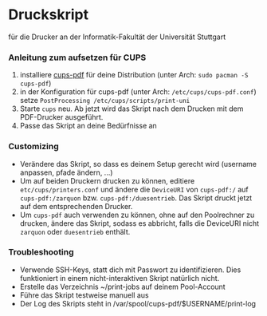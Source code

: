 # Druckskript
für die Drucker an der Informatik-Fakultät der Universität Stuttgart

### Anleitung zum aufsetzen für CUPS
1. installiere [cups-pdf](http://freecode.com/projects/cupspdf) für deine Distribution (unter Arch: `sudo pacman -S cups-pdf`)
2. in der Konfiguration für cups-pdf (unter Arch: `/etc/cups/cups-pdf.conf`) setze `PostProcessing /etc/cups/scripts/print-uni`
3. Starte `cups` neu. Ab jetzt wird das Skript nach dem Drucken mit dem PDF-Drucker ausgeführt.
4. Passe das Skript an deine Bedürfnisse an

### Customizing
* Verändere das Skript, so dass es deinem Setup gerecht wird (username 
anpassen, pfade ändern, ...)
* Um auf beiden Druckern drucken zu können, editiere `etc/cups/printers.conf` und ändere die `DeviceURI` von `cups-pdf:/` auf `cups-pdf:/zarquon` bzw. `cups-pdf:/duesentrieb`. Das Skript druckt jetzt auf dem entsprechenden Drucker.
* Um `cups-pdf` auch verwenden zu können, ohne auf den Poolrechner zu drucken, ändere das Skript, sodass es abbricht, falls die DeviceURI nicht `zarquon` oder `duesentrieb` enthält.

### Troubleshooting
* Verwende SSH-Keys, statt dich mit Passwort zu identifizieren. Dies 
funktioniert in einem nicht-interaktiven Skript natürlich nicht.
* Erstelle das Verzeichnis ~/print-jobs auf deinem Pool-Account
* Führe das Skript testweise manuell aus
* Der Log des Skripts steht in /var/spool/cups-pdf/$USERNAME/print-log
